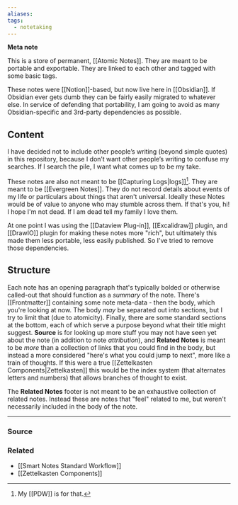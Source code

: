```yaml
---
aliases: 
tags:
  - notetaking
---
```

**Meta note**

This is a store of permanent, [[Atomic Notes]]. They are meant to be portable and exportable. They are linked to each other and tagged with some basic tags.

These notes were [[Notion]]-based, but now live here in [[Obsidian]]. If Obsidian ever gets dumb they can be fairly easily migrated to whatever else. In service of defending that portability, I am going to avoid as many Obsidian-specific and 3rd-party dependencies as possible.

## Content

I have decided not to include other people’s writing (beyond simple quotes) in this repository, because I don’t want other people’s writing to confuse my searches. If I search the pile, I want what comes up to be my take. 

These notes are also not meant to be [[Capturing Logs|logs]][^1]. They are meant to be [[Evergreen Notes]]. They do not record details about events of my life or particulars about things that aren't universal. Ideally these Notes would be of value to anyone who may stumble across them. If that's you, hi! I hope I'm not dead. If I am dead tell my family I love them.

At one point I was using the [[Dataview Plug-in]], [[Excalidraw]] plugin, and [[DrawIO]] plugin for making these notes more "rich", but ultimately this made them less portable, less easily published. So I've tried to remove those dependencies.

## Structure

Each note has an opening paragraph that's typically bolded or otherwise called-out that should function as a *summary* of the note. There's [[Frontmatter]] containing some note meta-data - then the body, which you're looking at now. The body *may* be separated out into sections, but I try to limit that (due to atomicity). Finally, there are some standard sections at the bottom, each of which serve a purpose beyond what their title might suggest. **Source** is for looking up more stuff you may not have seen yet about the note (in addition to note *attribution*), and **Related Notes** is meant to be *more* than a collection of links that you could find in the body, but instead a more considered "here's what you could jump to next", more like a train of thoughts. If this were a true [[Zettelkasten Components|Zettelkasten]] this would be the index system (that alternates letters and numbers) that allows branches of thought to exist.

The **Related Notes** footer is not meant to be an exhaustive collection of related notes. Instead these are notes that "feel" related to me, but weren't necessarily included in the body of the note.

[^1]:My [[PDW]] is for that.

---

### Source


### Related
- [[Smart Notes Standard Workflow]]
- [[Zettelkasten Components]]